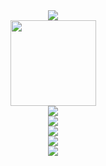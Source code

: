 <div align="center"> <img src="https://metrics.lecoq.io/Marquis03?template=classic&config.timezone=Asia%2FShanghai"> </div>
<div align="center"> <img height="137px" src="https://github-readme-stats.vercel.app/api?username=Marquis03&hide_title=true&hide_border=true&show_icons=trueline_height=21&text_color=000&icon_color=000&bg_color=0,ea6161,ffc64d,fffc4d,52fa5a&theme=graywhite" /> </div>
<div align="center"> <img src="https://github-readme-stats.vercel.app/api/top-langs/?username=Marquis03&hide_title=true&hide_border=true&layout=compact&langs_count=6&text_color=000&icon_color=fff&bg_color=0,52fa5a,4dfcff,c64dff&theme=graywhite" /> </div>
<div align="center"> <img src="https://github-profile-trophy.vercel.app/?username=Marquis03" /> </div>
<div align="center"> <img src="https://activity-graph.herokuapp.com/graph?username=Marquis03&theme=xcode" /> </div>
<div align="center"> <img src="https://github-readme-streak-stats.herokuapp.com/?user=Marquis03" /> </div>
<div align="center"> <img src="https://stats.justsong.cn/api/csdn?id=qq_63585949"> </div>
